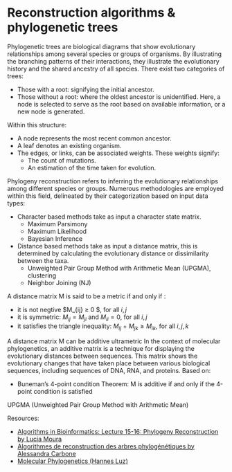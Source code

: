 # Reconstruction algorithms & phylogenetic trees
 
Phylogenetic trees are biological diagrams that show evolutionary relationships among several species or groups of organisms. By illustrating the branching patterns of their interactions, they illustrate the evolutionary history and the shared ancestry of all species. There exist two categories of trees:
- Those with a root: signifying the initial ancestor.
- Those without a root: where the oldest ancestor is unidentified. Here, a node is selected to serve as the root based on available information, or a new node is generated.
  
Within this structure:
- A node represents the most recent common ancestor.
- A leaf denotes an existing organism.
- The edges, or links, can be associated weights. These weights signify:
  - The count of mutations.
  - An estimation of the time taken for evolution.


Phylogeny reconstruction refers to inferring the evolutionary relationships among different species or groups. Numerous methodologies are employed within this field, delineated by their categorization based on input data types:
* Character based methods take as input a character state matrix.
  * Maximum Parsimony
  * Maximum Likelihood
  * Bayesian Inference
* Distance based methods take as input a distance matrix, this is determined by calculating the evolutionary distance or dissimilarity between the taxa.
  * Unweighted Pair Group Method with Arithmetic Mean (UPGMA), clustering
  * Neighbor Joining (NJ)

 A distance matrix M is said to be a metric if and only if :
 * it is not negtive  $M_{ij} ≥ 0 $, for all  $i, j$
 * it is symmetric: $M_{ij} = M_{ji}$ and $M_{ii} = 0$, for all $i, j$
 * it satisfies the triangle inequality: $M_{ij}$ + $M_{jk} ≥ M_{ik}$, for all $i, j, k$
 
 A distance matrix M can be additive ultrametric
 In the context of molecular phylogenetics, an additive matrix is a technique for displaying the evolutionary distances between sequences. This matrix shows the evolutionary changes that have taken place between various biological sequences, including sequences of DNA, RNA, and proteins.
 Based on:
 * Buneman’s 4-point condition Theorem:  M is additive if and only if the 4-point condition is satisfied



UPGMA (Unweighted Pair Group Method with Arithmetic Mean)





Resources: 
* [Algorithms in Bioinformatics: Lecture 15-16: Phylogeny Reconstruction by Lucia Moura](https://www.site.uottawa.ca/~lucia/courses/5126-11/lecturenotes/16-17PhylogenyReconstruction.pdf)
* [Algorithmes de reconstruction des arbres phylogénétiques by Alessandra Carbone](https://www.ihes.fr/~carbone/L4_AAGB_Arbres_Phylogenetiques.pdf)
* [Molecular Phylogenetics (Hannes Luz)](https://www.molgen.mpg.de/3373145/evolution.pdf)

